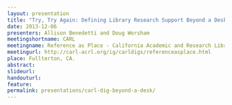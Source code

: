 ```yaml
---
layout: presentation
title: "Try, Try Again: Defining Library Research Support Beyond a Desk"
date: 2013-12-06
presenters: Allison Benedetti and Doug Worsham
meetingshortname: CARL
meetingname: Reference as Place - California Academic and Research Libraries (CARL) Association
meetingurl: http://carl-acrl.org/ig/carldigs/referenceasplace.html
place: Fullterton, CA.
abstract: 
slideurl:
handouturl:
feature: 
permalink: presentations/carl-dig-beyond-a-desk/
---
```

